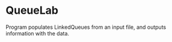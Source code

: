 # QueueLab
Program populates LinkedQueues from an input file, and outputs information with the data. 
